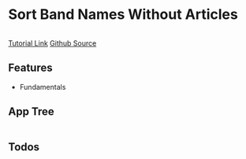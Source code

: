 # Sort Band Names Without Articles

<img src="" />

[Tutorial Link](https://courses.wesbos.com/account/access/5f602c40f8289514d0f9b6fc/view/194128929)
[Github Source](https://github.com/wesbos/JavaScript30/tree/master/17%20-%20Sort%20Without%20Articles)

## Features

- Fundamentals

## App Tree

```bash

```

## Todos